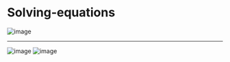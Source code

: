 # Solving-equations

<img src="https://github.com/user-attachments/assets/73dbc7a7-c914-4f7b-9dcd-6198f8a35b9f" alt="image" />
<hr />
<img src="https://github.com/user-attachments/assets/4d454b5a-fd68-41ba-97f2-6e463daa81df" alt="image" />
<img src="https://github.com/user-attachments/assets/fdccb6b2-1188-422f-9547-8e6c9ba45b7d" alt="image" />
